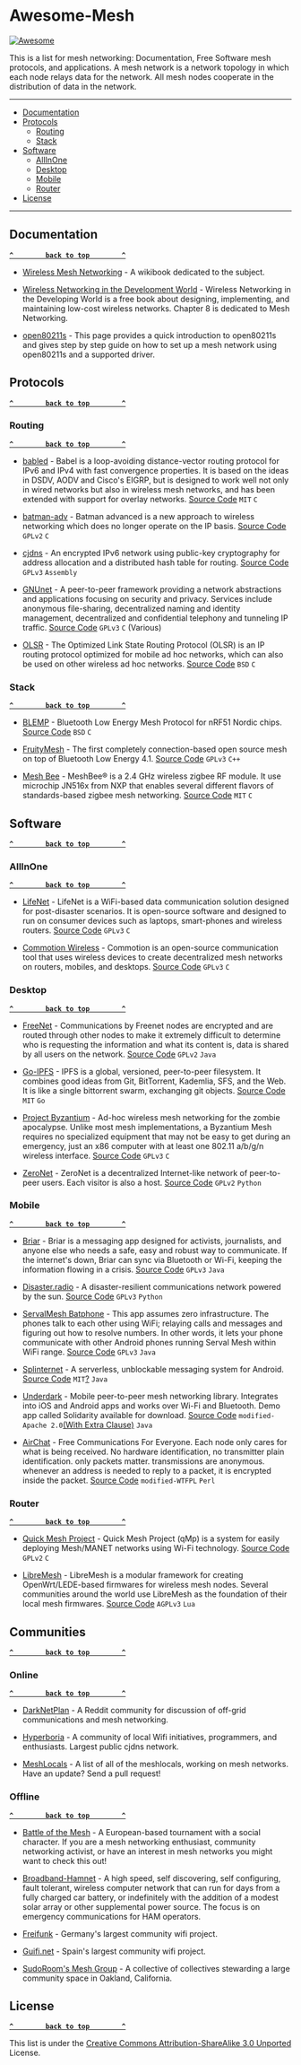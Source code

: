 # Awesome-Mesh

[![Awesome](https://cdn.rawgit.com/sindresorhus/awesome/d7305f38d29fed78fa85652e3a63e154dd8e8829/media/badge.svg)](https://github.com/sindresorhus/awesome)

This is a list for mesh networking: Documentation, Free Software mesh protocols, and applications. A mesh network is a network topology in which each node relays data for the network. All mesh nodes cooperate in the distribution of data in the network.

--------------------
  - [Documentation](#documentation)
  - [Protocols](#protocols)
    - [Routing](#routing)
    - [Stack](#stack)
  - [Software](#software)
    - [AllInOne](#allinone)
    - [Desktop](#desktop)
    - [Mobile](#mobile)
    - [Router](#router)
  - [License](#license)


-----------------------------------------------------------------------------

<!-- BEGIN SOFTWARE LIST -->

## Documentation
**[`^        back to top        ^`](#)**
* [Wireless Mesh Networking](https://en.wikibooks.org/wiki/Wireless_Mesh_Networks) - A wikibook dedicated to the subject.

* [Wireless Networking in the Development World](http://wndw.net/) - Wireless Networking in the Developing World is a free book about designing, implementing, and maintaining low-cost wireless networks. Chapter 8 is dedicated to Mesh Networking.

* [open80211s](https://github.com/o11s/open80211s/wiki/HOWTO) - This page provides a quick introduction to open80211s and gives step by step guide on how to set up a mesh network using open80211s and a supported driver.

## Protocols
**[`^        back to top        ^`](#)**

### Routing
**[`^        back to top        ^`](#)**
* [babled](http://www.pps.univ-paris-diderot.fr/~jch/software/babel/) - Babel is a loop-avoiding distance-vector routing protocol for IPv6 and IPv4 with fast convergence properties. It is based on the ideas in DSDV, AODV and Cisco's EIGRP, but is designed to work well not only in wired networks but also in wireless mesh networks, and has been extended with support for overlay networks. [Source Code](https://github.com/jech/babeld) `MIT` `C`

* [batman-adv](https://github.com/torvalds/linux/blob/master/Documentation/networking/batman-adv.rst) - Batman advanced is a new approach to wireless networking which does no longer operate on the IP basis. [Source Code](https://www.open-mesh.org/projects/open-mesh/wiki/Download) `GPLv2` `C`

* [cjdns](https://github.com/cjdelisle/cjdns/) - An encrypted IPv6 network using public-key cryptography for address allocation and a distributed hash table for routing. [Source Code](https://github.com/cjdelisle/cjdns/) `GPLv3` `Assembly`

* [GNUnet](https://gnunet.org/) - A peer-to-peer framework providing a network abstractions and applications focusing on security and privacy. Services include anonymous file-sharing, decentralized naming and identity management, decentralized and confidential telephony and tunneling IP traffic. [Source Code](https://gnunet.org/git/) `GPLv3` `C` (Various)

* [OLSR](http://olsr.org/) - The Optimized Link State Routing Protocol (OLSR) is an IP routing protocol optimized for mobile ad hoc networks, which can also be used on other wireless ad hoc networks. [Source Code](https://github.com/OLSR/OONF)  `BSD` `C`

### Stack
**[`^        back to top        ^`](#)**


* [BLEMP](https://github.com/aanon4/BLEMP) - Bluetooth Low Energy Mesh Protocol for nRF51 Nordic chips. [Source Code](https://github.com/aanon4/BLEMP) `BSD` `C`

* [FruityMesh](https://github.com/mwaylabs/fruitymesh/wiki) - The first completely connection-based open source mesh on top of Bluetooth Low Energy 4.1. [Source Code](https://github.com/mwaylabs/fruitymesh) `GPLv3` `C++`

* [Mesh Bee](https://www.seeedstudio.com/Mesh-Bee-Open-Source-Zigbee-Pro-Module-with-MCU-%28JN5168%29-p-1751.html) - MeshBee® is a 2.4 GHz wireless zigbee RF module. It use microchip JN516x from NXP that enables several different flavors of standards-based zigbee mesh networking. [Source Code](https://github.com/Seeed-Studio/Mesh_Bee) `MIT` `C`

## Software
**[`^        back to top        ^`](#)**

### AllInOne
**[`^        back to top        ^`](#)**

* [LifeNet](http://thelifenetwork.org/about.html) - LifeNet is a WiFi-based data communication solution designed for post-disaster scenarios. It is open-source software and designed to run on consumer devices such as laptops, smart-phones and wireless routers. [Source Code](https://github.com/hrushim/LifeNet) `GPLv3` `C`

* [Commotion Wireless](https://commotionwireless.net/) - Commotion is an open-source communication tool that uses wireless devices to create decentralized mesh networks on routers, mobiles, and desktops. [Source Code](https://github.com/opentechinstitute) `GPLv3` `C`

### Desktop
**[`^        back to top        ^`](#)**

* [FreeNet](https://freenetproject.org/) - Communications by Freenet nodes are encrypted and are routed through other nodes to make it extremely difficult to determine who is requesting the information and what its content is, data is shared by all users on the network. [Source Code](https://github.com/freenet/fred) `GPLv2` `Java`

* [Go-IPFS](https://ipfs.io/) - IPFS is a global, versioned, peer-to-peer filesystem. It combines good ideas from Git, BitTorrent, Kademlia, SFS, and the Web. It is like a single bittorrent swarm, exchanging git objects. [Source Code](https://github.com/ipfs/go-ipfs) `MIT` `Go`

* [Project Byzantium](http://project-byzantium.org/) - Ad-hoc wireless mesh networking for the zombie apocalypse. Unlike most mesh implementations, a Byzantium Mesh requires no specialized equipment that may not be easy to get during an emergency, just an x86 computer with at least one 802.11 a/b/g/n wireless interface. [Source Code](https://github.com/Byzantium/Byzantium) `GPLv3` `C`

* [ZeroNet](https://zeronet.io/) - ZeroNet is a decentralized Internet-like network of peer-to-peer users. Each visitor is also a host. [Source Code](https://github.com/HelloZeroNet/ZeroNet) `GPLv2` `Python`

### Mobile
**[`^        back to top        ^`](#)**
* [Briar](https://briarproject.org) - Briar is a messaging app designed for activists, journalists, and anyone else who needs a safe, easy and robust way to communicate. If the internet's down, Briar can sync via Bluetooth or Wi-Fi, keeping the information flowing in a crisis. [Source Code](https://code.briarproject.org/akwizgran/briar/tree/master) `GPLv3` `Java`

* [Disaster.radio](https://disaster.radio/) - A disaster-resilient communications network powered by the sun. [Source Code](https://github.com/sudomesh/disaster-radio/) `GPLv3` `Python`

* [ServalMesh Batphone](http://www.servalproject.org/) - This app assumes zero infrastructure. The phones talk to each other using WiFi; relaying calls and messages and figuring out how to resolve numbers. In other words, it lets your phone communicate with other Android phones running Serval Mesh within WiFi range. [Source Code](https://github.com/servalproject/batphone) `GPLv3` `Java`

* [Splinternet](https://github.com/megamattron/SplinterNet) - A serverless, unblockable messaging system for Android. [Source Code](https://github.com/megamattron/SplinterNet)  `MIT`[?](https://github.com/megamattron/SplinterNet/issues/6) `Java`

* [Underdark](http://underdark.io/) - Mobile peer-to-peer mesh networking library. Integrates into iOS and Android apps and works over Wi-Fi and Bluetooth. Demo app called Solidarity available for download. [Source Code](https://github.com/udark/underdark-android) `modified-Apache 2.0`[(With Extra Clause)](http://underdark.io/LICENSE.txt) `Java`

* [AirChat](https://github.com/lulzlabs/AirChat) - Free Communications For Everyone. Each node only cares for what is being received. No hardware identification, no transmitter plain identification. only packets matter. transmissions are anonymous. whenever an address is needed to reply to a packet, it is encrypted inside the packet. [Source Code](https://github.com/lulzlabs/AirChat) `modified-WTFPL` `Perl`

### Router
**[`^        back to top        ^`](#)**

* [Quick Mesh Project](https://qmp.cat/Home) - Quick Mesh Project (qMp) is a system for easily deploying Mesh/MANET networks using Wi-Fi technology. [Source Code](http://dev.qmp.cat/projects/qmp/repository) `GPLv2` `C`

* [LibreMesh](http://www.libremesh.org/) - LibreMesh is a modular framework for creating OpenWrt/LEDE-based firmwares for wireless mesh nodes. Several communities around the world use LibreMesh as the foundation of their local mesh firmwares. [Source Code](https://github.com/libremesh/) `AGPLv3` `Lua`

## Communities
**[`^        back to top        ^`](#)**

### Online
**[`^        back to top        ^`](#)**
* [DarkNetPlan](https://www.reddit.com/r/darknetplan/) - A Reddit community for discussion of off-grid communications and mesh networking.

* [Hyperboria](https://hyperboria.net/)  - A community of local Wifi initiatives, programmers, and enthusiasts. Largest public cjdns network.

* [MeshLocals](https://github.com/phillymesh/meshlocals/blob/master/meshlocals.md) - A list of all of the meshlocals, working on mesh networks. Have an update? Send a pull request!

### Offline
**[`^        back to top        ^`](#)**
* [Battle of the Mesh](http://battlemesh.org/) - A European-based tournament with a social character. If you are a mesh networking enthusiast, community networking activist, or have an interest in mesh networks you might want to check this out! 

* [Broadband-Hamnet](http://www.broadband-hamnet.org/) - A high speed, self discovering, self configuring, fault tolerant, wireless computer network that can run for days from a fully charged car battery, or indefinitely with the addition of a modest solar array or other supplemental power source. The focus is on emergency communications for HAM operators.

* [Freifunk](https://freifunk.net/en/) - Germany's largest community wifi project. 

* [Guifi.net](https://guifi.net/en) - Spain's largest community wifi project.

* [SudoRoom's Mesh Group](https://sudoroom.org/wiki/Mesh) - A collective of collectives stewarding a large community space in Oakland, California.

## License
**[`^        back to top        ^`](#)**

This list is under the [Creative Commons Attribution-ShareAlike 3.0 Unported](LICENSE) License.
